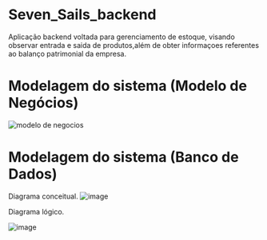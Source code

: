 # Seven_Sails_backend
Aplicação backend voltada para gerenciamento de estoque, visando observar entrada e saida de produtos,além de obter informaçoes referentes ao balanço patrimonial da empresa.

# Modelagem do sistema (Modelo de Negócios)
![modelo de negocios](https://user-images.githubusercontent.com/42048231/117884234-c117ff00-b282-11eb-83a9-c47f4b6e097d.png)


# Modelagem do sistema (Banco de Dados)
Diagrama conceitual.
![image](https://user-images.githubusercontent.com/42048231/137960511-04702f4e-7933-4e91-b9ca-2174fc9ed2e8.png)

Diagrama lógico.

![image](https://user-images.githubusercontent.com/42048231/137960889-fe0b5b5d-04cb-4027-a3ef-25de2d286998.png)

